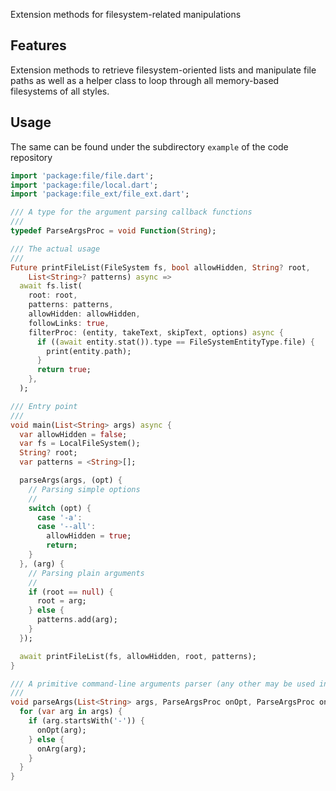 Extension methods for filesystem-related manipulations

## Features

Extension methods to retrieve filesystem-oriented lists and
manipulate file paths as well as a helper class to loop
through all memory-based filesystems of all styles.

## Usage

The same can be found under the subdirectory `example` of the code repository

```dart
import 'package:file/file.dart';
import 'package:file/local.dart';
import 'package:file_ext/file_ext.dart';

/// A type for the argument parsing callback functions
///
typedef ParseArgsProc = void Function(String);

/// The actual usage
///
Future printFileList(FileSystem fs, bool allowHidden, String? root,
    List<String>? patterns) async =>
  await fs.list(
    root: root,
    patterns: patterns,
    allowHidden: allowHidden,
    followLinks: true,
    filterProc: (entity, takeText, skipText, options) async {
      if ((await entity.stat()).type == FileSystemEntityType.file) {
        print(entity.path);
      }
      return true;
    },
  );

/// Entry point
///
void main(List<String> args) async {
  var allowHidden = false;
  var fs = LocalFileSystem();
  String? root;
  var patterns = <String>[];

  parseArgs(args, (opt) {
    // Parsing simple options
    //
    switch (opt) {
      case '-a':
      case '--all':
        allowHidden = true;
        return;
    }
  }, (arg) {
    // Parsing plain arguments
    //
    if (root == null) {
      root = arg;
    } else {
      patterns.add(arg);
    }
  });

  await printFileList(fs, allowHidden, root, patterns);
}

/// A primitive command-line arguments parser (any other may be used instead)
///
void parseArgs(List<String> args, ParseArgsProc onOpt, ParseArgsProc onArg) {
  for (var arg in args) {
    if (arg.startsWith('-')) {
      onOpt(arg);
    } else {
      onArg(arg);
    }
  }
}
```
